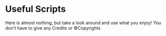 # Useful Scripts
Here is almost nothing, but take a look around and use what you enjoy!
You don't have to give any Credits or &copy;Copyrights

